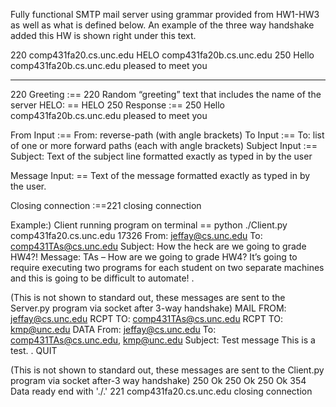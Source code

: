 Fully functional SMTP mail server using grammar provided from HW1-HW3 as well as what is defined below. An example of the three way handshake added this HW is shown right under this text.

220 comp431fa20.cs.unc.edu
HELO comp431fa20b.cs.unc.edu
250 Hello comp431fa20b.cs.unc.edu pleased to meet you

__________________________________________________________________________________

220 Greeting :== 220 Random “greeting” text that includes the name of the server
HELO: == HELO <whitespace> <domain> <nullspace> <CRLF>
250 Response :== 250 Hello comp431fa20b.cs.unc.edu pleased to meet you


From Input :== From: reverse-path (with angle brackets)
To Input :== To: list of one or more forward paths (each with angle brackets)
Subject Input :== Subject: Text of the subject line formatted exactly as typed in by the user

Message Input: == Text of the message formatted exactly as typed in by the user.

Closing connection :==221 <server hostname> closing connection
  
  
Example:) Client running program on terminal == python ./Client.py comp431fa20.cs.unc.edu 17326
From:
jeffay@cs.unc.edu
To:
comp431TAs@cs.unc.edu
Subject:
How the heck are we going to grade HW4?!
Message:
TAs – How are we going to grade HW4? It’s going to require executing two programs for each
student on two separate machines and this is going to be difficult to automate!
.

(This is not shown to standard out, these messages are sent to the Server.py program via socket after 3-way handshake)
MAIL FROM: <jeffay@cs.unc.edu>
RCPT TO: <comp431TAs@cs.unc.edu>
RCPT TO: <kmp@unc.edu>
DATA
From: <jeffay@cs.unc.edu>
To: <comp431TAs@cs.unc.edu>, <kmp@unc.edu>
Subject: Test message
This is a test.
.
QUIT

(This is not shown to standard out, these messages are sent to the Client.py program via socket after-3 way handshake)
250 Ok
250 Ok
250 Ok
354 Data ready end with './.'
221 comp431fa20.cs.unc.edu closing connection
